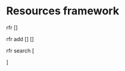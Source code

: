 Resources framework
===================

rfr <command> \[<args>\]

rfr add <url> <description> <tag> \[<tag2>\] \[<tag3>\]

rfr search \[<search term>\]